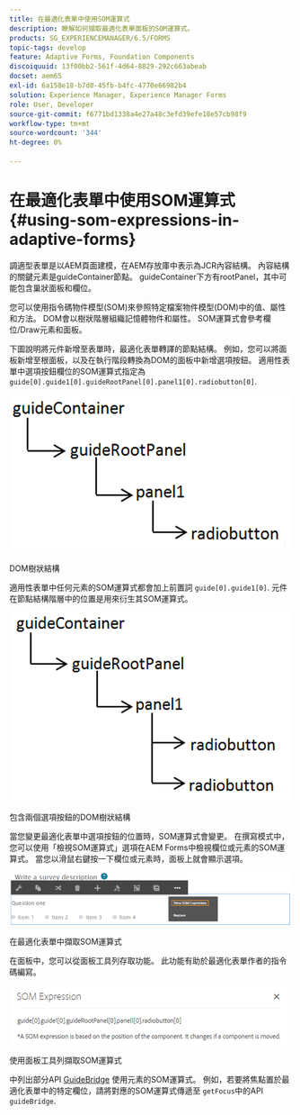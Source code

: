 ```yaml
---
title: 在最適化表單中使用SOM運算式
description: 瞭解如何擷取最適化表單面板的SOM運算式。
products: SG_EXPERIENCEMANAGER/6.5/FORMS
topic-tags: develop
feature: Adaptive Forms, Foundation Components
discoiquuid: 13f00bb2-561f-4d64-8829-292c663abeab
docset: aem65
exl-id: 6a158e18-b7d0-45fb-b4fc-4770e66982b4
solution: Experience Manager, Experience Manager Forms
role: User, Developer
source-git-commit: f6771bd1338a4e27a48c3efd39efe18e57cb98f9
workflow-type: tm+mt
source-wordcount: '344'
ht-degree: 0%

---
```


# 在最適化表單中使用SOM運算式{#using-som-expressions-in-adaptive-forms}

調適型表單是以AEM頁面建模，在AEM存放庫中表示為JCR內容結構。 內容結構的關鍵元素是guideContainer節點。 guideContainer下方有rootPanel，其中可能包含巢狀面板和欄位。

您可以使用指令碼物件模型(SOM)來參照特定檔案物件模型(DOM)中的值、屬性和方法。 DOM會以樹狀階層組織記憶體物件和屬性。 SOM運算式會參考欄位/Draw元素和面板。

下圖說明將元件新增至表單時，最適化表單轉譯的節點結構。 例如，您可以將面板新增至根面板，以及在執行階段轉換為DOM的面板中新增選項按鈕。 適用性表單中選項按鈕欄位的SOM運算式指定為 `guide[0].guide1[0].guideRootPanel[0].panel1[0].radiobutton[0]`.

![DOM樹狀結構](assets/hierarchy.png)

DOM樹狀結構

適用性表單中任何元素的SOM運算式都會加上前置詞 `guide[0].guide1[0]`. 元件在節點結構階層中的位置是用來衍生其SOM運算式。

![包含兩個選項按鈕的DOM樹狀結構](assets/hierarchy_radio_button.png)

包含兩個選項按鈕的DOM樹狀結構

當您變更最適化表單中選項按鈕的位置時，SOM運算式會變更。 在撰寫模式中，您可以使用「檢視SOM運算式」選項在AEM Forms中檢視欄位或元素的SOM運算式。 當您以滑鼠右鍵按一下欄位或元素時，面板上就會顯示選項。

![在最適化表單中擷取SOM運算式](assets/som-expressions.png)

在最適化表單中擷取SOM運算式

在面板中，您可以從面板工具列存取功能。 此功能有助於最適化表單作者的指令碼編寫。

![使用面板工具列擷取SOM運算式](assets/som-expression.png)

使用面板工具列擷取SOM運算式

中列出部分API [GuideBridge](https://helpx.adobe.com/aem-forms/6/javascript-api/GuideBridge.html) 使用元素的SOM運算式。 例如，若要將焦點置於最適化表單中的特定欄位，請將對應的SOM運算式傳遞至 `getFocus`中的API `guideBridge`.
